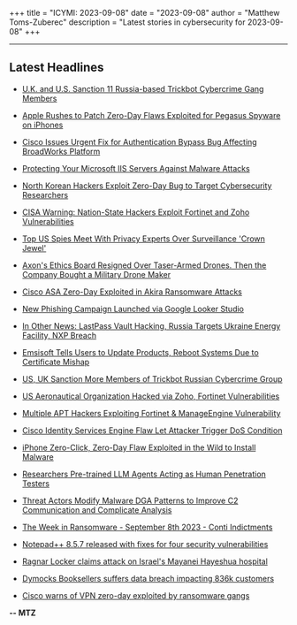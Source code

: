 +++
title = "ICYMI: 2023-09-08"
date = "2023-09-08"
author = "Matthew Toms-Zuberec"
description = "Latest stories in cybersecurity for 2023-09-08"
+++

---------------------------------------------------------------------------
## Latest Headlines
- [U.K. and U.S. Sanction 11 Russia-based Trickbot Cybercrime Gang Members](https://thehackernews.com/2023/09/uk-and-us-sanction-11-russia-based.html)

- [Apple Rushes to Patch Zero-Day Flaws Exploited for Pegasus Spyware on iPhones](https://thehackernews.com/2023/09/apple-rushes-to-patch-zero-day-flaws.html)

- [Cisco Issues Urgent Fix for Authentication Bypass Bug Affecting BroadWorks Platform](https://thehackernews.com/2023/09/cisco-issues-urgent-fix-for.html)

- [Protecting Your Microsoft IIS Servers Against Malware Attacks](https://thehackernews.com/2023/09/protecting-your-microsoft-iis-servers.html)

- [North Korean Hackers Exploit Zero-Day Bug to Target Cybersecurity Researchers](https://thehackernews.com/2023/09/north-korean-hackers-exploit-zero-day.html)

- [CISA Warning: Nation-State Hackers Exploit Fortinet and Zoho Vulnerabilities](https://thehackernews.com/2023/09/cisa-warning-nation-state-hackers.html)

- [Top US Spies Meet With Privacy Experts Over Surveillance 'Crown Jewel'](https://www.wired.com/story/section-702-privacy-meeting/)

- [Axon's Ethics Board Resigned Over Taser-Armed Drones. Then the Company Bought a Military Drone Maker](https://www.wired.com/story/axon-taser-drones-ethics-board/)

- [Cisco ASA Zero-Day Exploited in Akira Ransomware Attacks](https://www.securityweek.com/cisco-asa-zero-day-exploited-in-akira-ransomware-attacks/)

- [New Phishing Campaign Launched via Google Looker Studio](https://www.securityweek.com/new-phishing-campaign-launched-via-google-looker-studio/)

- [In Other News: LastPass Vault Hacking, Russia Targets Ukraine Energy Facility, NXP Breach](https://www.securityweek.com/in-other-news-lastpass-vault-hacking-russia-targets-ukraine-energy-facility-nxp-breach/)

- [Emsisoft Tells Users to Update Products, Reboot Systems Due to Certificate Mishap](https://www.securityweek.com/emsisoft-tells-users-to-update-products-reboot-systems-due-to-certificate-mishap/)

- [US, UK Sanction More Members of Trickbot Russian Cybercrime Group](https://www.securityweek.com/us-uk-sanction-more-members-of-trickbot-russian-cybercrime-group/)

- [US Aeronautical Organization Hacked via Zoho, Fortinet Vulnerabilities](https://www.securityweek.com/us-aeronautical-organization-hacked-via-zoho-fortinet-vulnerabilities/)

- [Multiple APT Hackers Exploiting Fortinet & ManageEngine Vulnerability](https://cybersecuritynews.com/apt-fortinet-manageengine-vulnerability/)

- [Cisco Identity Services Engine Flaw Let Attacker Trigger DoS Condition](https://cybersecuritynews.com/cisco-identity-services-engine-flaw/)

- [iPhone Zero-Click, Zero-Day Flaw Exploited in the Wild to Install Malware](https://cybersecuritynews.com/iphone-zero-click-zero-day-exploited/)

- [Researchers Pre-trained LLM Agents Acting as Human Penetration Testers](https://cybersecuritynews.com/intended-pre-trained-llm-agents/)

- [Threat Actors Modify Malware DGA Patterns to Improve C2 Communication and Complicate Analysis](https://cybersecuritynews.com/threat-actors-alter-dga-patterns/)

- [The Week in Ransomware - September 8th 2023 - Conti Indictments](https://www.bleepingcomputer.com/news/security/the-week-in-ransomware-september-8th-2023-conti-indictments/)

- [Notepad++ 8.5.7 released with fixes for four security vulnerabilities](https://www.bleepingcomputer.com/news/security/notepad-plus-plus-857-released-with-fixes-for-four-security-vulnerabilities/)

- [Ragnar Locker claims attack on Israel's Mayanei Hayeshua hospital](https://www.bleepingcomputer.com/news/security/ragnar-locker-claims-attack-on-israels-mayanei-hayeshua-hospital/)

- [Dymocks Booksellers suffers data breach impacting 836k customers](https://www.bleepingcomputer.com/news/security/dymocks-booksellers-suffers-data-breach-impacting-836k-customers/)

- [Cisco warns of VPN zero-day exploited by ransomware gangs](https://www.bleepingcomputer.com/news/security/cisco-warns-of-vpn-zero-day-exploited-by-ransomware-gangs/)

**-- MTZ**